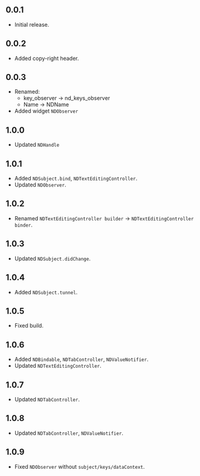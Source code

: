 ## 0.0.1

* Initial release.

## 0.0.2

* Added copy-right header.

## 0.0.3

* Renamed:
  * key_observer -> nd_keys_observer
  * Name -> NDName
* Added widget ```NDObserver```

## 1.0.0

* Updated ```NDHandle```

## 1.0.1

* Added ```NDSubject.bind```, ```NDTextEditingController```.
* Updated ```NDObserver```.

## 1.0.2

* Renamed  ```NDTextEditingController builder``` -> ```NDTextEditingController binder```.

## 1.0.3

* Updated ```NDSubject.didChange```. 

## 1.0.4

* Added ```NDSubject.tunnel```.

## 1.0.5
* Fixed build.

## 1.0.6
* Added ```NDBindable```, ```NDTabController```, ```NDValueNotifier```.
* Updated ```NDTextEditingController```.

## 1.0.7
* Updated ```NDTabController```.

## 1.0.8
* Updated ```NDTabController```, ```NDValueNotifier```.

## 1.0.9
* Fixed ```NDObserver``` without ```subject/keys/dataContext```.